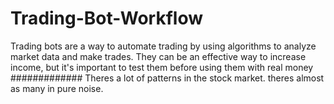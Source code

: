 # Trading-Bot-Workflow
Trading bots are a way to automate trading by using algorithms to analyze market data and make trades. They can be an effective way to increase income, but it's important to test them before using them with real money
#############
Theres a lot of patterns in the stock market. theres almost as many in pure noise.
